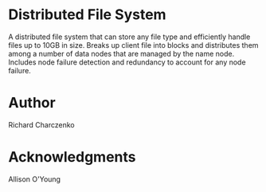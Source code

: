 # Distributed File System
A distributed file system that can store any file type and efficiently handle files up to 10GB in size.
Breaks up client file into blocks and distributes them among a number of data nodes that are managed by the name node.
Includes node failure detection and redundancy to account for any node failure.

# Author
Richard Charczenko

# Acknowledgments
Allison O'Young

